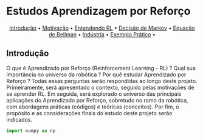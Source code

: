 # Estudos Aprendizagem por Reforço
<p align="center">
 <a href="#introducao">Introdução</a> •
 <a href="#motivacao">Motivação</a> • 
 <a href="#rl">Entendendo RL</a> • 
 <a href="#markov">Decisão de Markov</a> • 
 <a href="#bellman">Equação de Bellman</a> • 
 <a href="#industria">Indústria</a>  • 
 <a href="#exemplo">Exemplo Prático</a> • 
</p>

## Introdução
<p align="left">O que é Aprendizado por Reforço (Reinforcement Learning - RL) ? Qual sua importância no universo da robótica ? Por quê estudar Aprendizado por Reforço ? Todas essas perguntas serão respondidas ao longo deste projeto. Primeiramente, será apresentado o contexto, seguido pelas motivações de se aprender RL. Em seguida, será explorado o universo das principais aplicações do Aprendizado por Reforço, sobretudo no ramo da robótica, com abordagens práticas (códigos) e teóricas (conceitos). Por fim, o propósito e as considerações finais do estudo deste projeto serão indicados.</p>

```python
import numpy as np 
```

